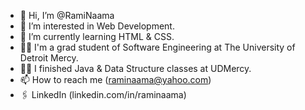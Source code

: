 - 👋 Hi, I’m @RamiNaama
- 👀 I’m interested in Web Development.
- 🌱 I’m currently learning HTML & CSS.
- 🧑‍🎓 I'm a grad student of Software Engineering at The University of Detroit Mercy.
- 🧑‍🎓 I finished Java & Data Structure classes at UDMercy.
- 📫 How to reach me (raminaama@yahoo.com)
- 🖇️ LinkedIn (linkedin.com/in/raminaama)

<!---
RamiNaama/RamiNaama is a ✨ special ✨ repository because its `README.md` (this file) appears on your GitHub profile.
You can click the Preview link to take a look at your changes.
--->
